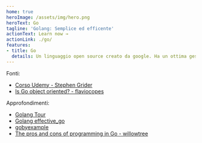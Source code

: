 ```yaml
---
home: true
heroImage: /assets/img/hero.png
heroText: Go
tagline: 'Golang: Semplice ed efficente'
actionText: Learn now →
actionLink: ./go/
features:
- title: Go
  details: Un linguaggio open source creato da google. Ha un ottima gestione della concorrenza, un innovativo approccio alla OOP (ad esempio non vi è l'ereditarietà, solo la composizione) ed è stato usato per creare applicazioni come Docker e K8s.
---
```

Fonti:<br>
- [Corso Udemy - Stephen Grider](https://www.udemy.com/course/go-the-complete-developers-guide/)
- [Is Go object oriented? - flaviocopes](https://flaviocopes.com/golang-is-go-object-oriented/)

Approfondimenti:<br>
- [Golang Tour](https://tour.golang.org)
- [Golang effective_go](https://golang.org/doc/effective_go.html)
- [gobyexample](http://gobyexample.com)
- [The pros and cons of programming in Go - willowtree](https://willowtreeapps.com/ideas/the-pros-and-cons-of-programming-in-go)
